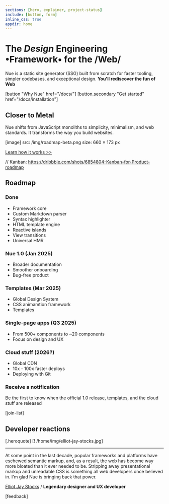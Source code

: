 ```yaml
---
sections: [hero, explainer, project-status]
include: [button, form]
inline_css: true
appdir: home
---
```



# The *Design* **Engineering** •Framework• for the /Web/
Nue is a static site generator (SSG) built from scratch for faster tooling, simpler codebases, and exceptional design. **You'll rediscover the fun of Web**


[button "Why Nue" href="/docs/"]
[button.secondary "Get started" href="/docs/installation"]


## Closer to Metal
Nue shifts from JavaScript monoliths to simplicity, minimalism, and web standards. It transforms the way you build websites.

[image]
  src: /img/roadmap-beta.png
  size: 660 × 173 px

[Learn how it works >>](/docs/how-it-works.html)


// Kanban: https://dribbble.com/shots/6854804-Kanban-for-Product-roadmap
## Roadmap

### Done
* Framework core
* Custom Markdown parser
* Syntax highlighter
* HTML template engine
* Reactive islands
* View transitions
* Universal HMR

### Nue 1.0 (Jan 2025)
* Broader documentation
* Smoother onboarding
* Bug-free product

### Templates (Mar 2025)
* Global Design System
* CSS animamtion framework
* Templates

### Single-page apps (Q3 2025)
* From 500+ components to ~20 components
* Focus on design and UX

### Cloud stuff (2026?)
* Global CDN
* 10x - 100x faster deploys
* Deploying with Git


### Receive a notification
Be the first to know when the official 1.0 release, templates, and the cloud stuff are released

[join-list]


## Developer reactions

[.heroquote]
  [! /home/img/elliot-jay-stocks.jpg]

  ---
  At some point in the last decade, popular frameworks and platforms have eschewed semantic markup, and, as a result, the web has become way more bloated than it ever needed to be. Stripping away presentational markup and unreadable CSS is something all web developers once believed in. I'm glad Nue is bringing back that power.

  [Elliot Jay Stocks](//elliotjaystocks.com/) /
  **Legendary designer and UX developer**


[feedback]



